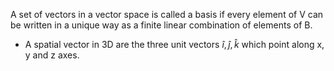 A set of vectors in a vector space is called a basis if every element of V can be written in a unique way as a finite linear combination of elements of B. 
- A spatial vector in 3D are the three unit vectors $\hat{i}, \hat{j}, \hat{k}$ which point along x, y and z axes. 